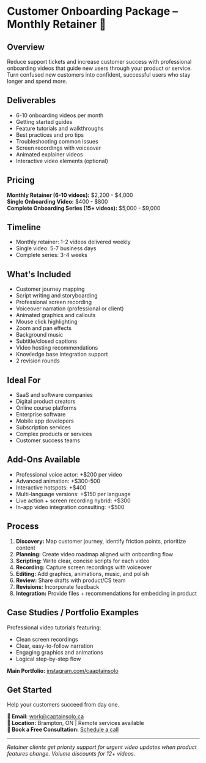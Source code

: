 # Customer Onboarding Package – Monthly Retainer 🎯

## Overview
Reduce support tickets and increase customer success with professional onboarding videos that guide new users through your product or service. Turn confused new customers into confident, successful users who stay longer and spend more.

## Deliverables
- 6-10 onboarding videos per month
- Getting started guides
- Feature tutorials and walkthroughs
- Best practices and pro tips
- Troubleshooting common issues
- Screen recordings with voiceover
- Animated explainer videos
- Interactive video elements (optional)

## Pricing
**Monthly Retainer (6-10 videos):** $2,200 - $4,000  
**Single Onboarding Video:** $400 - $800  
**Complete Onboarding Series (15+ videos):** $5,000 - $9,000

## Timeline
- Monthly retainer: 1-2 videos delivered weekly
- Single video: 5-7 business days
- Complete series: 3-4 weeks

## What's Included
- Customer journey mapping
- Script writing and storyboarding
- Professional screen recording
- Voiceover narration (professional or client)
- Animated graphics and callouts
- Mouse click highlighting
- Zoom and pan effects
- Background music
- Subtitle/closed captions
- Video hosting recommendations
- Knowledge base integration support
- 2 revision rounds

## Ideal For
- SaaS and software companies
- Digital product creators
- Online course platforms
- Enterprise software
- Mobile app developers
- Subscription services
- Complex products or services
- Customer success teams

## Add-Ons Available
- Professional voice actor: +$200 per video
- Advanced animation: +$300-500
- Interactive hotspots: +$400
- Multi-language versions: +$150 per language
- Live action + screen recording hybrid: +$300
- In-app video integration consulting: +$500

## Process
1. **Discovery:** Map customer journey, identify friction points, prioritize content
2. **Planning:** Create video roadmap aligned with onboarding flow
3. **Scripting:** Write clear, concise scripts for each video
4. **Recording:** Capture screen recordings with voiceover
5. **Editing:** Add graphics, animations, music, and polish
6. **Review:** Share drafts with product/CS team
7. **Revisions:** Incorporate feedback
8. **Integration:** Provide files + recommendations for embedding in product

## Case Studies / Portfolio Examples
Professional video tutorials featuring:
- Clean screen recordings
- Clear, easy-to-follow narration
- Engaging graphics and animations
- Logical step-by-step flow

**Main Portfolio:** [instagram.com/caaptainsolo](https://www.instagram.com/caaptainsolo/)

## Get Started
Help your customers succeed from day one.

**📧 Email:** work@captainsolo.ca  
**📍 Location:** Brampton, ON | Remote services available  
**💼 Book a Free Consultation:** [Schedule a call](#contact)

---

*Retainer clients get priority support for urgent video updates when product features change. Volume discounts for 12+ videos.*

